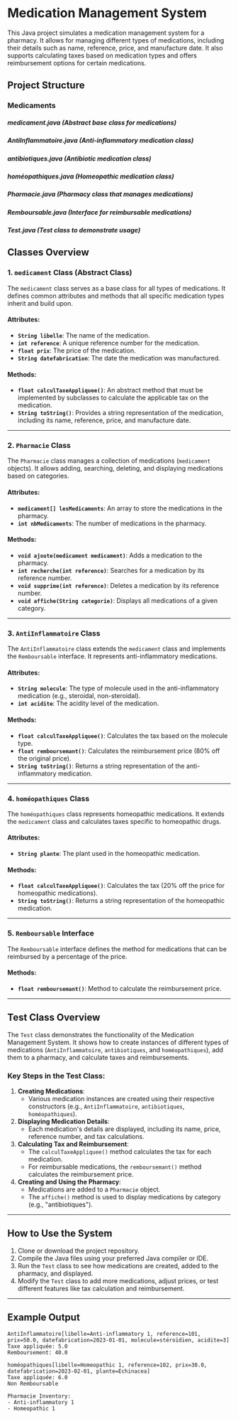 # Medication Management System

This Java project simulates a medication management system for a pharmacy. It allows for managing different types of medications, including their details such as name, reference, price, and manufacture date. It also supports calculating taxes based on medication types and offers reimbursement options for certain medications.

## Project Structure
### Medicaments
##### medicament.java (Abstract base class for medications)
##### AntiInflammatoire.java (Anti-inflammatory medication class)
##### antibiotiques.java (Antibiotic medication class)
##### homéopathiques.java (Homeopathic medication class)
##### Pharmacie.java (Pharmacy class that manages medications)
##### Remboursable.java (Interface for reimbursable medications)
##### Test.java (Test class to demonstrate usage)

## Classes Overview

### 1. **`medicament` Class (Abstract Class)**
The `medicament` class serves as a base class for all types of medications. It defines common attributes and methods that all specific medication types inherit and build upon.

#### **Attributes:**
- **`String libelle`**: The name of the medication.
- **`int reference`**: A unique reference number for the medication.
- **`float prix`**: The price of the medication.
- **`String datefabrication`**: The date the medication was manufactured.

#### **Methods:**
- **`float calculTaxeAppliquee()`**: An abstract method that must be implemented by subclasses to calculate the applicable tax on the medication.
- **`String toString()`**: Provides a string representation of the medication, including its name, reference, price, and manufacture date.

---

### 2. **`Pharmacie` Class**
The `Pharmacie` class manages a collection of medications (`medicament` objects). It allows adding, searching, deleting, and displaying medications based on categories.

#### **Attributes:**
- **`medicament[] lesMedicaments`**: An array to store the medications in the pharmacy.
- **`int nbMedicaments`**: The number of medications in the pharmacy.

#### **Methods:**
- **`void ajoute(medicament medicament)`**: Adds a medication to the pharmacy.
- **`int recherche(int reference)`**: Searches for a medication by its reference number.
- **`void supprime(int reference)`**: Deletes a medication by its reference number.
- **`void affiche(String categorie)`**: Displays all medications of a given category.

---

### 3. **`AntiInflammatoire` Class**
The `AntiInflammatoire` class extends the `medicament` class and implements the `Remboursable` interface. It represents anti-inflammatory medications.

#### **Attributes:**
- **`String molecule`**: The type of molecule used in the anti-inflammatory medication (e.g., steroidal, non-steroidal).
- **`int acidite`**: The acidity level of the medication.

#### **Methods:**
- **`float calculTaxeAppliquee()`**: Calculates the tax based on the molecule type.
- **`float remboursemant()`**: Calculates the reimbursement price (80% off the original price).
- **`String toString()`**: Returns a string representation of the anti-inflammatory medication.

---

### 4. **`homéopathiques` Class**
The `homéopathiques` class represents homeopathic medications. It extends the `medicament` class and calculates taxes specific to homeopathic drugs.

#### **Attributes:**
- **`String plante`**: The plant used in the homeopathic medication.

#### **Methods:**
- **`float calculTaxeAppliquee()`**: Calculates the tax (20% off the price for homeopathic medications).
- **`String toString()`**: Returns a string representation of the homeopathic medication.

---

### 5. **`Remboursable` Interface**
The `Remboursable` interface defines the method for medications that can be reimbursed by a percentage of the price.

#### **Methods:**
- **`float remboursemant()`**: Method to calculate the reimbursement price.

---

## **Test Class Overview**

The `Test` class demonstrates the functionality of the Medication Management System. It shows how to create instances of different types of medications (`AntiInflammatoire`, `antibiotiques`, and `homéopathiques`), add them to a pharmacy, and calculate taxes and reimbursements.

### **Key Steps in the Test Class:**
1. **Creating Medications**: 
   - Various medication instances are created using their respective constructors (e.g., `AntiInflammatoire`, `antibiotiques`, `homéopathiques`).
2. **Displaying Medication Details**:
   - Each medication's details are displayed, including its name, price, reference number, and tax calculations.
3. **Calculating Tax and Reimbursement**:
   - The `calculTaxeAppliquee()` method calculates the tax for each medication.
   - For reimbursable medications, the `remboursemant()` method calculates the reimbursement price.
4. **Creating and Using the Pharmacy**:
   - Medications are added to a `Pharmacie` object.
   - The `affiche()` method is used to display medications by category (e.g., "antibiotiques").

---

## **How to Use the System**

1. Clone or download the project repository.
2. Compile the Java files using your preferred Java compiler or IDE.
3. Run the `Test` class to see how medications are created, added to the pharmacy, and displayed.
4. Modify the `Test` class to add more medications, adjust prices, or test different features like tax calculation and reimbursement.

---

## **Example Output**

```plaintext
AntiInflammatoire[libelle=Anti-inflammatory 1, reference=101, prix=50.0, datefabrication=2023-01-01, molecule=stéroïdien, acidite=3]
Taxe appliquée: 5.0
Remboursement: 40.0

homéopathiques[libelle=Homeopathic 1, reference=102, prix=30.0, datefabrication=2023-02-01, plante=Echinacea]
Taxe appliquée: 6.0
Non Remboursable

Pharmacie Inventory:
- Anti-inflammatory 1
- Homeopathic 1


